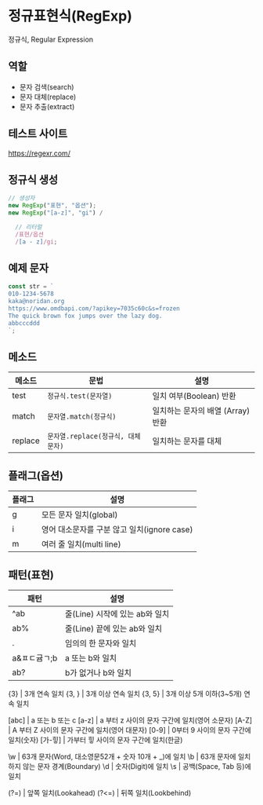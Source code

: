 # 정규표현식(RegExp)

정규식, Regular Expression

## 역할

- 문자 검색(search)
- 문자 대체(replace)
- 문자 추출(extract)

## 테스트 사이트

https://regexr.com/

## 정규식 생성

```js
// 생성자
new RegExp("표현", "옵션");
new RegExp("[a-z]", "gi") /

  // 리터럴
  /표현/옵션
  /[a - z]/gi;
```

## 예제 문자

```js
const str = `
010-1234-5678
kaka@noridan.org
https://www.omdbapi.com/?apikey=7035c60c&s=frozen
The quick brown fox jumps over the lazy dog.
abbcccddd
`;
```

## 메소드

| 메소드  | 문법                               | 설명                              |
| ------- | ---------------------------------- | --------------------------------- |
| test    | `정규식.test(문자열)`              | 일치 여부(Boolean) 반환           |
| match   | `문자열.match(정규식)`             | 일치하는 문자의 배열 (Array) 반환 |
| replace | `문자열.replace(정규식, 대체문자)` | 일치하는 문자를 대체              |

## 플래그(옵션)

| 플래그 | 설명                                        |
| ------ | ------------------------------------------- |
| g      | 모든 문자 일치(global)                      |
| i      | 영어 대소문자를 구분 않고 일치(ignore case) |
| m      | 여러 줄 일치(multi line)                    |

## 패턴(표현)

| 패턴         | 설명                           |
| ------------ | ------------------------------ |
| ^ab          | 줄(Line) 시작에 있는 ab와 일치 |
| ab%          | 줄(Line) 끝에 있는 ab와 일치   |
| .            | 임의의 한 문자와 일치          |
| a&ㅍㄷ귬ㄱ;b | a 또는 b와 일치                |
| ab?          | b가 없거나 b와 일치            |

{3} | 3개 연속 일치
{3, } | 3개 이상 연속 일치
{3, 5} | 3개 이상 5개 이하(3~5개) 연속 일치

[abc] | a 또는 b 또는 c
[a-z] | a 부터 z 사이의 문자 구간에 일치(영어 소문자)
[A-Z] | A 부터 Z 사이의 문자 구간에 일치(영어 대문자)
[0-9] | 0부터 9 사이의 문자 구간에 일치(숫자)
[가-힣] | 가부터 힣 사이의 문자 구간에 일치(한글)

\w | 63개 문자(Word, 대소영문52개 + 숫자 10개 + \_)에 일치
\b | 63개 문자에 일치하지 않는 문자 경계(Boundary)
\d | 숫자(Digit)에 일치
\s | 공백(Space, Tab 등)에 일치

(?=) | 앞쪽 일치(Lookahead)
(?<=) | 뒤쪽 일치(Lookbehind)

